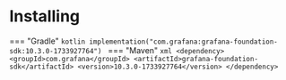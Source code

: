 # Installing

=== "Gradle"
    ```kotlin
    implementation("com.grafana:grafana-foundation-sdk:10.3.0-1733927764")
    ```
=== "Maven"
    ```xml
    <dependency>
        <groupId>com.grafana</groupId>
        <artifactId>grafana-foundation-sdk</artifactId>
        <version>10.3.0-1733927764</version>
    </dependency>
    ```
